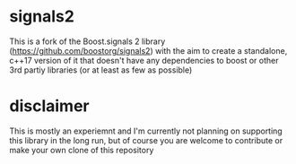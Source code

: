 # signals2
This is a fork of the Boost.signals 2 library (https://github.com/boostorg/signals2) with the aim to create a standalone, c++17 version of it that doesn't have any dependencies to boost or other 3rd partiy libraries (or at least as few as possible)

# disclaimer
This is mostly an experiemnt and I'm currently not planning on supporting this library in the long run, but of course you are welcome to contribute or make your own clone of this repository
